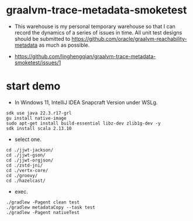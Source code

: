 # graalvm-trace-metadata-smoketest

- This warehouse is my personal temporary warehouse so that I can record the dynamics of a series of issues in time. All
  unit test designs should be submitted to https://github.com/oracle/graalvm-reachability-metadata as much as possible.

- https://github.com/linghengqian/graalvm-trace-metadata-smoketest/issues/1

# start demo

- In Windows 11, IntelliJ IDEA Snapcraft Version under WSLg.

```shell
sdk use java 22.3.r17-grl
gu install native-image
sudo apt-get install build-essential libz-dev zlib1g-dev -y
sdk install scala 2.13.10
```
- select one.
```shell
cd ./jjwt-jackson/
cd ./jjwt-gson/
cd ./jjwt-orgjson/
cd ./zstd-jni/
cd ./vertx-core/
cd ./groovy/
cd ./hazelcast/
```
- exec.
```shell
./gradlew -Pagent clean test
./gradlew metadataCopy --task test
./gradlew -Pagent nativeTest
```
